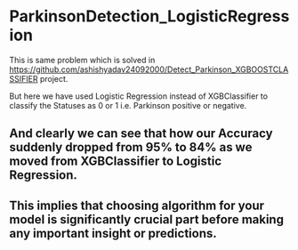 # ParkinsonDetection_LogisticRegression
This is same problem which is solved in https://github.com/ashishyadav24092000/Detect_Parkinson_XGBOOSTCLASSIFIER project.

But here we have used Logistic Regression instead of XGBClassifier to classify the Statuses as 0 or 1 i.e. Parkinson positive or negative. 

## And clearly we can see that how our Accuracy suddenly dropped from 95% to 84% as we moved from XGBClassifier to Logistic Regression.


## This implies that choosing algorithm for your model is significantly crucial part before making any important insight or predictions.
